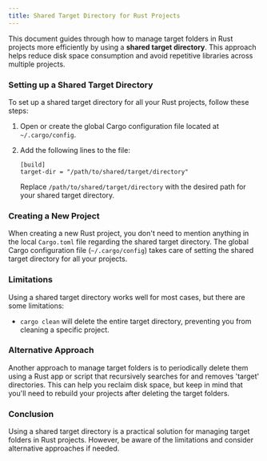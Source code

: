 ```yaml
---
title: Shared Target Directory for Rust Projects
---
```


This document guides through how to manage target folders in Rust projects more efficiently by using a **shared target directory**. This approach helps reduce disk space consumption and avoid repetitive libraries across multiple projects.

### Setting up a Shared Target Directory

To set up a shared target directory for all your Rust projects, follow these steps:

1. Open or create the global Cargo configuration file located at `~/.cargo/config`.
2. Add the following lines to the file:

   ```
   [build]
   target-dir = "/path/to/shared/target/directory"
   ```

   Replace `/path/to/shared/target/directory` with the desired path for your shared target directory.

### Creating a New Project

When creating a new Rust project, you don't need to mention anything in the local `Cargo.toml` file regarding the shared target directory. The global Cargo configuration file (`~/.cargo/config`) takes care of setting the shared target directory for all your projects.

### Limitations

Using a shared target directory works well for most cases, but there are some limitations:

- `cargo clean` will delete the entire target directory, preventing you from cleaning a specific project.

### Alternative Approach

Another approach to manage target folders is to periodically delete them using a Rust app or script that recursively searches for and removes 'target' directories. This can help you reclaim disk space, but keep in mind that you'll need to rebuild your projects after deleting the target folders.

### Conclusion

Using a shared target directory is a practical solution for managing target folders in Rust projects. However, be aware of the limitations and consider alternative approaches if needed.
